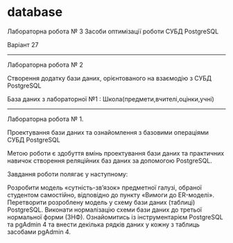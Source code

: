 # database
Лабораторна робота № 3
Засоби оптимізації роботи СУБД PostgreSQL

Варіант 27

----------------------------------------------------------------------------------------------------------------------------------
Лабораторна робота № 2

Створення додатку бази даних, орієнтованого на взаємодію з СУБД PostgreSQL

База даних з лабораторної №1 :
Школа(предмети,вчителі,оцінки,учні)


----------------------------------------------------------------------------------------------------------------------------------
Лабораторна робота № 1.

Проектування бази даних та ознайомлення з базовими операціями СУБД PostgreSQL

Метою роботи є здобуття вмінь проектування бази даних та практичних навичок створення реляційних баз даних за допомогою PostgreSQL.

Завдання роботи полягає у наступному:

Розробити модель «сутність-зв’язок» предметної галузі, обраної студентом самостійно, відповідно до пункту «Вимоги до ER-моделі».
Перетворити розроблену модель у схему бази даних (таблиці) PostgreSQL.
Виконати нормалізацію схеми бази даних до третьої нормальної форми (3НФ). 
Ознайомитись із інструментарієм PostgreSQL та pgAdmin 4 та внести декілька рядків даних у кожну з таблиць засобами pgAdmin 4.

